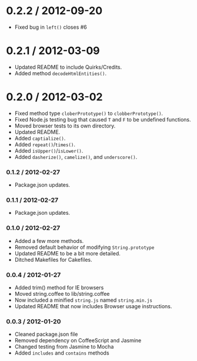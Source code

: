 0.2.2 / 2012-09-20
==================
* Fixed bug in `left()` closes #6

0.2.1 / 2012-03-09
==================
* Updated README to include Quirks/Credits.
* Added method `decodeHtmlEntities()`.

0.2.0 / 2012-03-02
==================
* Fixed method type `cloberPrototype()` to `clobberPrototype()`.
* Fixed Node.js testing bug that caused `T` and `F` to be undefined functions.
* Moved browser tests to its own directory.
* Updated README.
* Added `captialize()`.
* Added `repeat()`/`times()`.
* Added `isUpper()`/`isLower()`.
* Added `dasherize()`, `camelize()`, and `underscore()`.

### 0.1.2 / 2012-02-27
* Package.json updates.

### 0.1.1 / 2012-02-27
* Package.json updates.

### 0.1.0 / 2012-02-27
* Added a few more methods.
* Removed default behavior of modifying `String.prototype`
* Updated README to be a bit more detailed.
* Ditched Makefiles for Cakefiles.

### 0.0.4 / 2012-01-27
* Added trim() method for IE browsers
* Moved string.coffee to lib/string.coffee
* Now included a minified `string.js` named `string.min.js`
* Updated README that now includes Browser usage instructions.

### 0.0.3 / 2012-01-20
* Cleaned package.json file
* Removed dependency on CoffeeScript and Jasmine
* Changed testing from Jasmine to Mocha
* Added `includes` and `contains` methods